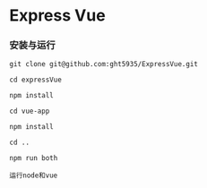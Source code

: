 # Express Vue

### 安装与运行

```
git clone git@github.com:ght5935/ExpressVue.git

cd expressVue

npm install 

cd vue-app

npm install 

cd ..

npm run both

运行node和vue
